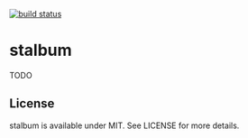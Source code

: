 [![build status](https://secure.travis-ci.org/bebraw/stalbum.png)](http://travis-ci.org/bebraw/stalbum)
# stalbum

TODO

## License

stalbum is available under MIT. See LICENSE for more details.

